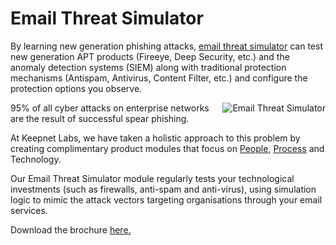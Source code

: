 # Email Threat Simulator

By learning new generation phishing attacks, [email threat simulator](https://www.keepnetlabs.com/resources/e-mail-threat-simulator/) can test new generation APT products (Fireeye, Deep Security, etc.) and the anomaly detection systems (SIEM) along with traditional protection mechanisms (Antispam, Antivirus, Content Filter, etc.) and configure the protection options you observe.

<img align="right" alt="Email Threat Simulator" src="https://www.keepnetlabs.com/wp-content/uploads/keepnet-email-threat-simulator.png">

95% of all cyber attacks on enterprise networks are the result of successful spear phishing.

At Keepnet Labs, we have taken a holistic approach to this problem by creating complimentary product modules that focus on [People](https://www.keepnetlabs.com/phishing-simulator/), [Process](https://www.keepnetlabs.com/phishing-simulator/) and Technology.

Our Email Threat Simulator module regularly tests your technological investments (such as firewalls, anti-spam and anti-virus), using simulation logic to mimic the attack vectors targeting organisations through your email services. 

Download the brochure [here.](https://www.keepnetlabs.com/resources/e-mail-threat-simulator/)
